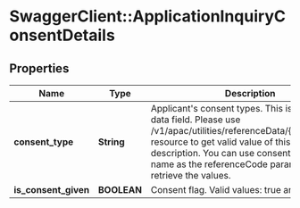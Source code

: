 # SwaggerClient::ApplicationInquiryConsentDetails

## Properties
Name | Type | Description | Notes
------------ | ------------- | ------------- | -------------
**consent_type** | **String** | Applicant&#x27;s consent types. This is a reference data field. Please use /v1/apac/utilities/referenceData/{consentType} resource to get valid value of this field with description. You can use consentType field name as the referenceCode parameter to retrieve the values. | [optional] 
**is_consent_given** | **BOOLEAN** | Consent flag. Valid values: true and false | [optional] 

